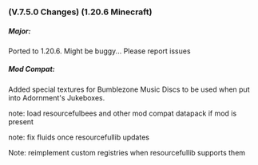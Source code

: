 ### **(V.7.5.0 Changes) (1.20.6 Minecraft)**

##### Major:
Ported to 1.20.6. Might be buggy... Please report issues

##### Mod Compat:
Added special textures for Bumblezone Music Discs to be used when put into Adornment's Jukeboxes.


note: load resourcefulbees and other mod compat datapack if mod is present

note: fix fluids once resourcefullib updates

Note: reimplement custom registries when resourcefullib supports them

